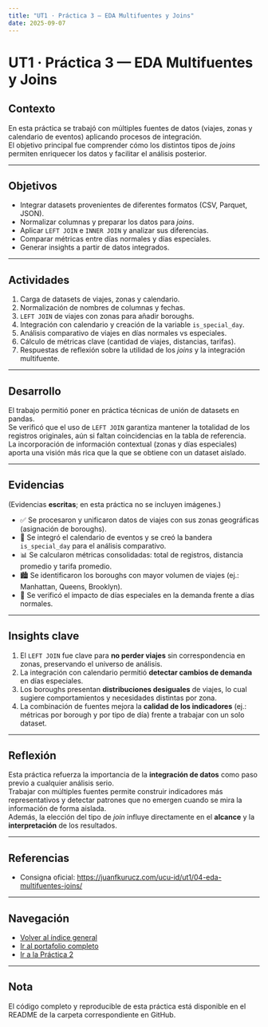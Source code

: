```yaml
---
title: "UT1 · Práctica 3 — EDA Multifuentes y Joins"
date: 2025-09-07
---
```


# UT1 · Práctica 3 — EDA Multifuentes y Joins

## Contexto
En esta práctica se trabajó con múltiples fuentes de datos (viajes, zonas y calendario de eventos) aplicando procesos de integración.  
El objetivo principal fue comprender cómo los distintos tipos de *joins* permiten enriquecer los datos y facilitar el análisis posterior.

---

## Objetivos
- Integrar datasets provenientes de diferentes formatos (CSV, Parquet, JSON).  
- Normalizar columnas y preparar los datos para *joins*.  
- Aplicar `LEFT JOIN` e `INNER JOIN` y analizar sus diferencias.  
- Comparar métricas entre días normales y días especiales.  
- Generar insights a partir de datos integrados.

---

## Actividades
1. Carga de datasets de viajes, zonas y calendario.  
2. Normalización de nombres de columnas y fechas.  
3. `LEFT JOIN` de viajes con zonas para añadir boroughs.  
4. Integración con calendario y creación de la variable `is_special_day`.  
5. Análisis comparativo de viajes en días normales vs especiales.  
6. Cálculo de métricas clave (cantidad de viajes, distancias, tarifas).  
7. Respuestas de reflexión sobre la utilidad de los *joins* y la integración multifuente.  

---

## Desarrollo
El trabajo permitió poner en práctica técnicas de unión de datasets en pandas.  
Se verificó que el uso de `LEFT JOIN` garantiza mantener la totalidad de los registros originales, aún si faltan coincidencias en la tabla de referencia.  
La incorporación de información contextual (zonas y días especiales) aporta una visión más rica que la que se obtiene con un dataset aislado.

---

## Evidencias
(Evidencias **escritas**; en esta práctica no se incluyen imágenes.)

- ✅ Se procesaron y unificaron datos de viajes con sus zonas geográficas (asignación de boroughs).  
- 📅 Se integró el calendario de eventos y se creó la bandera `is_special_day` para el análisis comparativo.  
- 📊 Se calcularon métricas consolidadas: total de registros, distancia promedio y tarifa promedio.  
- 🏙️ Se identificaron los boroughs con mayor volumen de viajes (ej.: Manhattan, Queens, Brooklyn).  
- 🔄 Se verificó el impacto de días especiales en la demanda frente a días normales.

---

## Insights clave
1. El `LEFT JOIN` fue clave para **no perder viajes** sin correspondencia en zonas, preservando el universo de análisis.  
2. La integración con calendario permitió **detectar cambios de demanda** en días especiales.  
3. Los boroughs presentan **distribuciones desiguales** de viajes, lo cual sugiere comportamientos y necesidades distintas por zona.  
4. La combinación de fuentes mejora la **calidad de los indicadores** (ej.: métricas por borough y por tipo de día) frente a trabajar con un solo dataset.

---

## Reflexión
Esta práctica refuerza la importancia de la **integración de datos** como paso previo a cualquier análisis serio.  
Trabajar con múltiples fuentes permite construir indicadores más representativos y detectar patrones que no emergen cuando se mira la información de forma aislada.  
Además, la elección del tipo de *join* influye directamente en el **alcance** y la **interpretación** de los resultados.

---

## Referencias
- Consigna oficial: <https://juanfkurucz.com/ucu-id/ut1/04-eda-multifuentes-joins/>

---

## Navegación
- [Volver al índice general](../index.md)  
- [Ir al portafolio completo](index.md)  
- [Ir a la Práctica 2](ut1-practica2.md)  

---

## Nota
El código completo y reproducible de esta práctica está disponible en el README de la carpeta correspondiente en GitHub.
